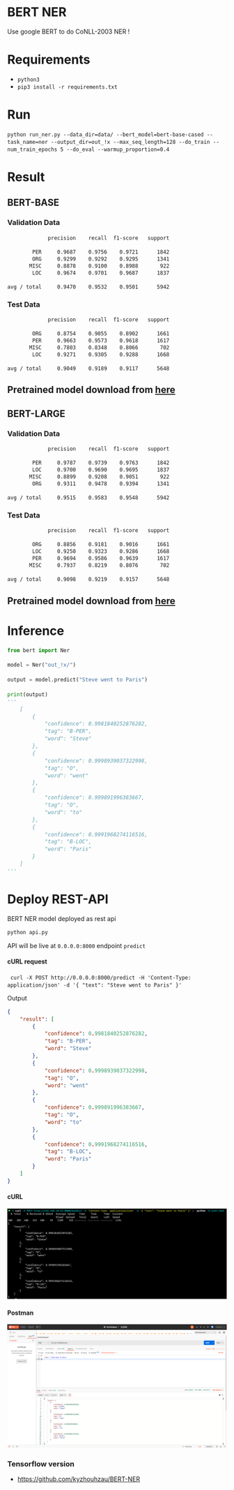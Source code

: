 # BERT NER

Use google BERT to do CoNLL-2003 NER !


# Requirements

-  `python3`
- `pip3 install -r requirements.txt`

# Run

`python run_ner.py --data_dir=data/ --bert_model=bert-base-cased --task_name=ner --output_dir=out_!x --max_seq_length=128 --do_train --num_train_epochs 5 --do_eval --warmup_proportion=0.4`


# Result

## BERT-BASE

### Validation Data
```
             precision    recall  f1-score   support

        PER     0.9687    0.9756    0.9721      1842
        ORG     0.9299    0.9292    0.9295      1341
       MISC     0.8878    0.9100    0.8988       922
        LOC     0.9674    0.9701    0.9687      1837

avg / total     0.9470    0.9532    0.9501      5942
```
### Test Data
```
             precision    recall  f1-score   support

        ORG     0.8754    0.9055    0.8902      1661
        PER     0.9663    0.9573    0.9618      1617
       MISC     0.7803    0.8348    0.8066       702
        LOC     0.9271    0.9305    0.9288      1668

avg / total     0.9049    0.9189    0.9117      5648
```
## Pretrained model download from [here](https://drive.google.com/file/d/1hmj1zC6xipR7KTT04bJpSUPNU1pRuI7h/view?usp=sharing)

## BERT-LARGE

### Validation Data
```
             precision    recall  f1-score   support

        PER     0.9787    0.9739    0.9763      1842
        LOC     0.9700    0.9690    0.9695      1837
       MISC     0.8899    0.9208    0.9051       922
        ORG     0.9311    0.9478    0.9394      1341

avg / total     0.9515    0.9583    0.9548      5942
```
### Test Data
```
             precision    recall  f1-score   support

        ORG     0.8856    0.9181    0.9016      1661
        LOC     0.9250    0.9323    0.9286      1668
        PER     0.9694    0.9586    0.9639      1617
       MISC     0.7937    0.8219    0.8076       702

avg / total     0.9098    0.9219    0.9157      5648
```
## Pretrained model download from [here](https://drive.google.com/file/d/1OCI6EeXwX3AF50hnR6J1VAgBUPRNZGG8/view?usp=sharing)

# Inference

```python
from bert import Ner

model = Ner("out_!x/")

output = model.predict("Steve went to Paris")

print(output)
'''
    [
        {
            "confidence": 0.9981840252876282,
            "tag": "B-PER",
            "word": "Steve"
        },
        {
            "confidence": 0.9998939037322998,
            "tag": "O",
            "word": "went"
        },
        {
            "confidence": 0.999891996383667,
            "tag": "O",
            "word": "to"
        },
        {
            "confidence": 0.9991968274116516,
            "tag": "B-LOC",
            "word": "Paris"
        }
    ]
'''
```

# Deploy REST-API
BERT NER model deployed as rest api
```bash
python api.py
```
API will be live at `0.0.0.0:8000` endpoint `predict`
#### cURL request
` curl -X POST http://0.0.0.0:8000/predict -H 'Content-Type: application/json' -d '{ "text": "Steve went to Paris" }'`

Output
```json
{
    "result": [
        {
            "confidence": 0.9981840252876282,
            "tag": "B-PER",
            "word": "Steve"
        },
        {
            "confidence": 0.9998939037322998,
            "tag": "O",
            "word": "went"
        },
        {
            "confidence": 0.999891996383667,
            "tag": "O",
            "word": "to"
        },
        {
            "confidence": 0.9991968274116516,
            "tag": "B-LOC",
            "word": "Paris"
        }
    ]
}
```
#### cURL 
![curl output image](/img/curl.png)
#### Postman
![postman output image](/img/postman.png)


### Tensorflow version

- https://github.com/kyzhouhzau/BERT-NER
